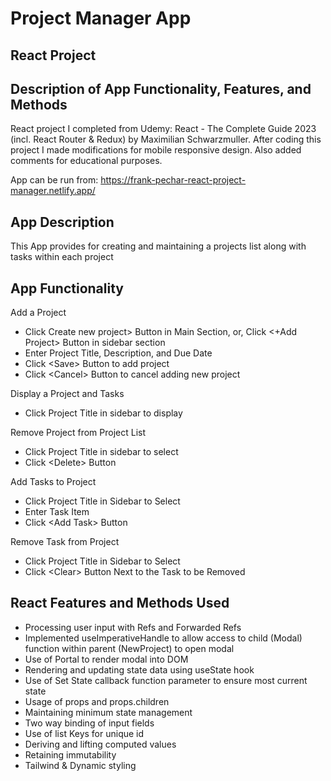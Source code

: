 # Project Manager App
## React Project

## Description of App Functionality, Features, and Methods

React project I completed from Udemy: React - The Complete Guide 2023 (incl. React Router & Redux) by Maximilian Schwarzmuller. After coding this project I made modifications for mobile responsive design. Also added comments for educational purposes.

App can be run from: https://frank-pechar-react-project-manager.netlify.app/

## App Description

This App provides for creating and maintaining a projects list along with tasks within each project

## App Functionality

Add a Project

  - Click Create new project&gt; Button in Main Section, or, Click &lt;+Add Project&gt; Button in sidebar section
  - Enter Project Title, Description, and Due Date
  - Click &lt;Save&gt; Button to add project
  - Click &lt;Cancel&gt; Button to cancel adding new project

Display a Project and Tasks
  - Click Project Title in sidebar to display

Remove Project from Project List
  - Click Project Title in sidebar to select
  - Click &lt;Delete&gt; Button</li>

Add Tasks to Project
  - Click Project Title in Sidebar to Select
  - Enter Task Item
  - Click &lt;Add Task&gt; Button

Remove Task from Project
  - Click Project Title in Sidebar to Select
  - Click &lt;Clear&gt; Button Next to the Task to be Removed

## React Features and Methods Used

  - Processing user input with Refs and Forwarded Refs
  - Implemented useImperativeHandle to allow access to child (Modal) function within parent (NewProject) to open modal
  - Use of Portal to render modal into DOM
  - Rendering and updating state data using useState hook
  - Use of Set State callback function parameter to ensure most current state
  - Usage of props and props.children
  - Maintaining minimum state management
  - Two way binding of input fields
  - Use of list Keys for unique id
  - Deriving and lifting computed values
  - Retaining immutability
  - Tailwind & Dynamic styling
